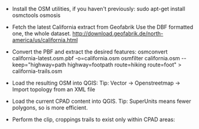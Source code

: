 * Install the OSM utilities, if you haven't previously:
    sudo apt-get install osmctools osmosis

* Fetch the latest California extract from Geofabrik
    Use the DBF formatted one, the whole dataset.
    http://download.geofabrik.de/north-america/us/california.html

* Convert the PBF and extract the desired features:
    osmconvert california-latest.osm.pbf -o=california.osm
    osmfilter california.osm --keep="highway=path highway=footpath route=hiking route=foot" > california-trails.osm

* Load the resulting OSM into QGIS:
    Tip: Vector -> Openstreetmap -> Import topology from an XML file

* Load the current CPAD content into QGIS.
    Tip: SuperUnits means fewer polygons, so is more efficient.

* Perform the clip, croppings trails to exist only within CPAD areas:
